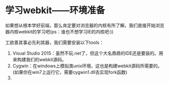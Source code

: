 # 学习webkit——环境准备

如果想从根本学好前端，那么肯定要对浏览器的内核有所了解。我们直接开始浏览器内核webkit的学习吧(ps：谁也不想学习IE的内核吧:))

工欲善其事必先利其器，我们需要安装以下tools：

1. Visual Studio 2015：虽然不玩.net了，但这个大名鼎鼎的IDE还是要装的。用来构建我们的webkit源码。
2. Cygwin：在windows上模拟类unix环境，这也是构建webkit源码所需要的。(如果你在win7上运行它，需要cygwin1.dll去实现fork函数)
3. 